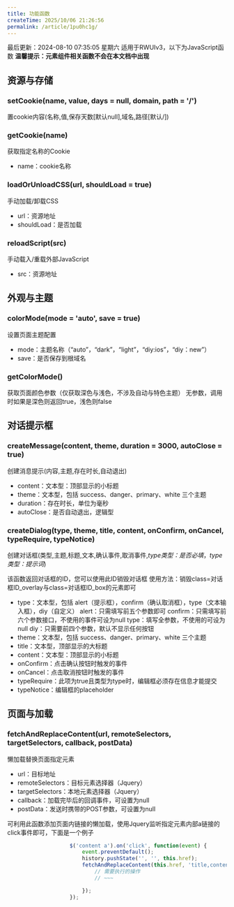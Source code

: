 ```yaml
---
title: 功能函数
createTime: 2025/10/06 21:26:56
permalink: /article/1pu0hc1g/
---
```


最后更新：2024-08-10 07:35:05 星期六
适用于RWUIv3，以下为JavaScript函数
**温馨提示：元素组件相关函数不会在本文档中出现**



## 资源与存储

### setCookie(name, value, days = null, domain, path = '/')
置cookie内容(名称,值,保存天数[默认null],域名,路径[默认/])

### getCookie(name)
获取指定名称的Cookie

- name：cookie名称

### loadOrUnloadCSS(url, shouldLoad = true)
手动加载/卸载CSS

- url：资源地址
- shouldLoad：是否加载

### reloadScript(src)
手动载入/重载外部JavaScript

- src：资源地址

## 外观与主题

### colorMode(mode = 'auto', save = true)
设置页面主题配置

- mode：主题名称（“auto”，“dark”，“light”，“diy:ios”，“diy：new”）
- save：是否保存到根域名

### getColorMode()
获取页面颜色参数（仅获取深色与浅色，不涉及自动与特色主题）
无参数，调用时如果是深色则返回true，浅色则false

## 对话提示框

### createMessage(content, theme, duration = 3000, autoClose = true)
创建消息提示(内容,主题,存在时长,自动退出)

- content：文本型：顶部显示的小标题
- theme：文本型，包括 success、danger、primary、white 三个主题
- duration：存在时长，单位为毫秒
- autoClose：是否自动退出，逻辑型

### createDialog(type, theme, title, content, onConfirm, onCancel, typeRequire, typeNotice)
创建对话框(类型,主题,标题,文本,确认事件,取消事件,*type类型：是否必填*，*type类型：提示词*)

该函数返回对话框的ID，您可以使用此ID销毁对话框
使用方法：销毁class=对话框ID_overlay与class=对话框ID_box的元素即可

- type：文本型，包括 alert（提示框），confirm（确认取消框），type（文本输入框），diy（自定义）
	alert：只需填写前五个参数即可
	confirm：只需填写前六个参数接口，不使用的事件可设为null
	type：填写全参数，不使用的可设为null
	diy：只需要前四个参数，默认不显示任何按钮
- theme：文本型，包括 success、danger、primary、white 三个主题
- title：文本型，顶部显示的大标题
- content：文本型：顶部显示的小标题
- onConfirm：点击确认按钮时触发的事件
- onCancel：点击取消按钮时触发的事件
- typeRequire：此项为true且类型为type时，编辑框必须存在信息才能提交
- typeNotice：编辑框的placeholder

## 页面与加载

### fetchAndReplaceContent(url, remoteSelectors, targetSelectors, callback, postData)
懒加载替换页面指定元素

- url：目标地址
- remoteSelectors：目标元素选择器（Jquery）
- targetSelectors：本地元素选择器（Jquery）
- callback：加载完毕后的回调事件，可设置为null
- postData：发送时携带的POST参数，可设置为null

可利用此函数添加页面内链接的懒加载，使用Jquery监听指定元素内部a链接的click事件即可，下面是一个例子

```js
                    $('content a').on('click', function(event) {
                        event.preventDefault();
                        history.pushState('', '', this.href);
                        fetchAndReplaceContent(this.href, 'title,content', 'title,content', () => {
                            // 需要执行的操作
                            // ~~~

                        });
                    });
```
